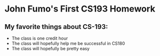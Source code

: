 # John Fumo's First CS193 Homework

## My favorite things about CS-193:
- The class is one credit hour
- The class will hopefully help me be successful in CS180
- The class will hopefully be pretty easy



